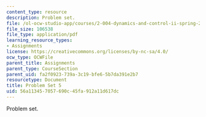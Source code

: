 ```yaml
---
content_type: resource
description: Problem set.
file: /ol-ocw-studio-app/courses/2-004-dynamics-and-control-ii-spring-2008/56a113457057690c45fa912a11d617dc_ps5.pdf
file_size: 106538
file_type: application/pdf
learning_resource_types:
- Assignments
license: https://creativecommons.org/licenses/by-nc-sa/4.0/
ocw_type: OCWFile
parent_title: Assignments
parent_type: CourseSection
parent_uid: fa2f0923-739a-3c19-bfe6-5b7da391e2b7
resourcetype: Document
title: Problem Set 5
uid: 56a11345-7057-690c-45fa-912a11d617dc
---
```

Problem set.